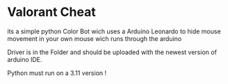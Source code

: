 # Valorant Cheat
its a simple python Color Bot wich uses a Arduino Leonardo to hide mouse movement in your own mouse wich runs through the arduino

Driver is in the Folder and should be uploaded with the newest version of arduino IDE.

Python must run on a 3.11 version ! 

